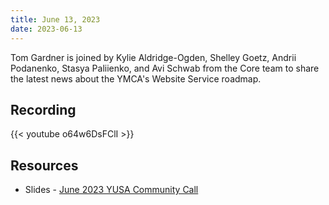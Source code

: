 ```yaml
---
title: June 13, 2023
date: 2023-06-13
---
```


Tom Gardner is joined by Kylie Aldridge-Ogden, Shelley Goetz, Andrii Podanenko, Stasya Paliienko, and Avi Schwab from the Core team to share the latest news about the YMCA's Website Service roadmap.

## Recording

{{< youtube o64w6DsFClI >}}

## Resources

- Slides - [June 2023 YUSA Community Call](</monthly-calls/decks/2023-06 YUSA Community Call.pdf>)
